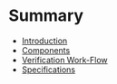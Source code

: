 # Summary

- [Introduction](./01_introduction.md)
- [Components](./02_components.md)
- [Verification Work-Flow](./03_workflow.md)
- [Specifications](./03_specifications.md)
